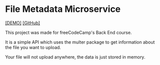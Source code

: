 # File Metadata Microservice

[[DEMO]](https://replit.com/@d-0-t/File-Metadata-Microservice) [[GitHub]](https://github.com/d-0-t/fcc_projects/edit/main/backend/file_metadata_microservice/) 

This project was made for freeCodeCamp's Back End course.

It is a simple API which uses the multer package to get information about the file you want to upload.

Your file will not upload anywhere, the data is just stored in memory.
